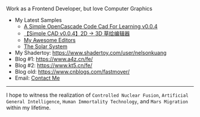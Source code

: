 Work as a Frontend Developer, but love Computer Graphics
- My Latest Samples
  - [A Simple OpenCascade Code Cad For Learning v0.0.4](https://www.ms5.cn/)
  - [【Simple CAD v0.0.4】2D -> 3D 草绘编辑器](https://www.kt5.cn/simple-cad/)
  - [My Awesome Editors](https://www.kt5.cn/my-editor/)
  - [The Solar System](https://www.kt5.cn/3d-world/)
- My Shadertoy: https://www.shadertoy.com/user/nelsonkuang
- Blog #1: https://www.a4z.cn/fe/
- Blog #2: https://www.kt5.cn/fe/
- Blog old: https://www.cnblogs.com/fastmover/
- Email: [Contact Me](mailto:kbl_1794@qq.com)

---
I hope to witness the realization of `Controlled Nuclear Fusion`, `Artificial General Intelligence`, `Human Immortality Technology`, and `Mars Migration` within my lifetime.
